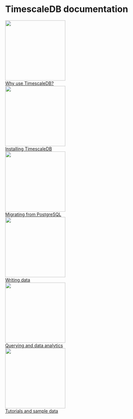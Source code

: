 <h1>TimescaleDB documentation</h1>

<div class="test-chooser__cyoa-menu">
  <a href="/introduction">
    <div class="cyoa-button">
      <img src="/assets/images/welcome-1-why.jpg" width="193px">
      <div class="test-chooser__cyoa-menu-label">Why use TimescaleDB?</div>
    </div>
  </a>
  <a href="/getting-started/installation">
    <div class="cyoa-button">
      <img src="/assets/images/welcome-2-install.jpg" width="193px">
      <div class="test-chooser__cyoa-menu-label">Installing TimescaleDB</div>
    </div>
  </a>
  <a href="/getting-started/setup/migrate-from-postgresql">
    <div class="cyoa-button">
      <img src="/assets/images/welcome-3-postgresql.jpg" width="193px">
      <div class="test-chooser__cyoa-menu-label">Migrating from PostgreSQL</div>
    </div>
  </a>
</div>
<div class="test-chooser__cyoa-menu">
  <a href="/api#insert">
    <div class="cyoa-button">
      <img src="/assets/images/welcome-4-data.jpg" width="193px">
      <div class="test-chooser__cyoa-menu-label">Writing data</div>
    </div>
  </a>
  <a href="/api#select">
    <div class="cyoa-button">
      <img src="/assets/images/welcome-5-analytics.jpg" width="193px">
      <div class="test-chooser__cyoa-menu-label">Querying and data analytics</div>
    </div>
  </a>
  <a href="/tutorials">
    <div class="cyoa-button">
      <img src="/assets/images/welcome-6-admin.jpg" width="193px">
      <div class="test-chooser__cyoa-menu-label">Tutorials and sample data</div>
    </div>
  </a>
</div>
